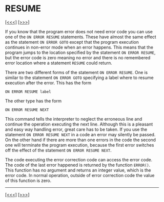 # RESUME

[\[\<\<\<\]](ug_21.2.md) [\[\>\>\>\]](ug_21.4.md)

If you know that the program error does not need error code you can use
one of the `ON ERROR RESUME` statements. These have almost the same
effect as the statement `ON ERROR GOTO` except that the program
execution continues in non-error mode when an error happens. This means
that the program jumps to the location specified by the statement `ON
ERROR RESUME`, but the error code is zero meaning no error and there is
no remembered error location where a statement `RESUME` could return.

There are two different forms of the statement `ON ERROR RESUME`. One is
similar to the statement `ON ERROR GOTO` specifying a label where to
resume execution after the error. This has the form

    ON ERROR RESUME label

The other type has the form

    ON ERROR RESUME NEXT

This command tells the interpreter to neglect the erroneous line and
continue the operation executing the next line. Although this is a
pleasant and easy way handling error, great care has to be taken. If you
use the statement `ON ERROR RESUME NEXT` in a code an error may silently
be passed. On the other hand if there are more than one errors in the
code the second one will terminate the program execution, because the
first error switches off the effect of the statement `ON ERROR RESUME
NEXT`.

The code executing the error correction code can access the error code.
The code of the last error happened is returned by the function
`ERROR()`. This function has no argument and returns an integer value,
which is the error code. In normal operation, outside of error
correction code the value of this function is zero.

-----

[\[\<\<\<\]](ug_21.2.md) [\[\>\>\>\]](ug_21.4.md)
